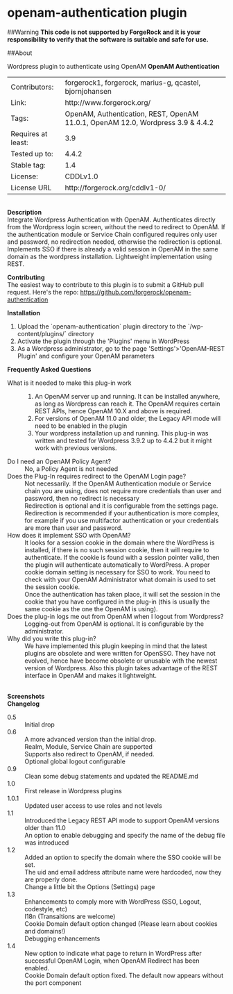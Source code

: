 # openam-authentication plugin

##Warning
**This code is not supported by ForgeRock and it is your responsibility to verify that the software is suitable and safe for use.**

##About

Wordpress plugin to authenticate using OpenAM
<b>OpenAM Authentication</b>
<table border="0">
<tr><td>Contributors:</td><td>forgerock1, forgerock, marius-g, qcastel, bjornjohansen</td></tr>
<tr><td>Link:</td><td> http://www.forgerock.org/</td></tr>
<tr><td>Tags:</td><td> OpenAM, Authentication, REST, OpenAM 11.0.1, OpenAM 12.0, Wordpress 3.9 & 4.4.2</td></tr>
<tr><td>Requires at least:</td><td> 3.9</td></tr>
<tr><td>Tested up to:</td><td>4.4.2</td></tr>
<tr><td>Stable tag:</td><td>1.4</td></tr>
<tr><td>License:</td><td> CDDLv1.0</td></tr>
<tr><td>License URL</td><td>http://forgerock.org/cddlv1-0/</td></tr>
</table>
<br/>
<b>Description</b>
<br/>
Integrate Wordpress Authentication with OpenAM. Authenticates directly from the Wordpress login screen, without the need to redirect to OpenAM. If the authentication module or Service Chain configured requires only user and password, no redirection needed, otherwise the redirection is optional. Implements SSO if there is already a valid session in OpenAM in the same domain as the wordpress installation. Lightweight implementation using REST.
<br/>

<b>Contributing</b>
<br/>
The easiest way to contribute to this plugin is to submit a GitHub pull request. Here's the repo:
https://github.com/forgerock/openam-authentication
<br/>

<b>Installation</b>
<br/>
<ol>
<li> Upload the `openam-authentication` plugin directory to the `/wp-content/plugins/` directory
<li>Activate the plugin through the 'Plugins' menu in WordPress
<li>As a Wordpress administrator, go to the page 'Settings'>'OpenAM-REST Plugin' and configure your OpenAM parameters
</ol>

<b>Frequently Asked Questions</b>
<dl>
<dt>
What is it needed to make this plug-in work
<dd>
<ol>
<li>An OpenAM server up and running. It can be installed anywhere, as long as Wordpress can reach it. The OpenAM requires certain REST APIs, hence OpenAM 10.X and above is required.
<li> For versions of OpenAM 11.0 and older, the Legacy API mode will need to be enabled in the plugin
<li>Your wordpress installation up and running. This plug-in was written and tested for Wordpress 3.9.2 up to 4.4.2 but it might work with previous versions.
</ol>
<dt>
Do I need an OpenAM Policy Agent?
<dd>
No, a Policy Agent is not needed
<dt>
Does the Plug-In requires redirect to the OpenAM Login page?
<dd>Not necessarily. If the OpenAM Authentication module or Service chain you are using, does not require more credentials than user and password, then no redirect is necessary
<dd>
Redirection is optional and it is configurable from the settings page.  Redirection is recommended if your authentication is more complex, for example if you use multifactor authentication or your credentials are more than user and password.
<dt>
How does it implement SSO with OpenAM?
<dd>It looks for a session cookie in the domain where the WordPress is installed, if there is no such session cookie, then it will require to authenticate.  If the cookie is found with a session pointer valid, then the plugin will authenticate automatically to WordPress.
A proper cookie domain setting is necessary for SSO to work. You need to check with your OpenAM Administrator what domain is used to set the session cookie.
<dd>
Once the authentication has taken place, it will set the session in the cookie that you have configured in the plug-in (this is usually the same cookie as the one the OpenAM is using). 

<dt>Does the plug-in logs me out from OpenAM when I logout from Wordpress?
<dd>Logging-out from OpenAM is optional. It is configurable by the administrator.
<dt>
Why did you write this plug-in?
<dd>We have implemented this plugin keeping in mind that the latest plugins are obsolete and were written for OpenSSO. They have not evolved, hence have become obsolete or unusable with the newest version of Wordpress. Also this plugin takes advantage of the REST interface in OpenAM and makes it lightweight.  
</dl>
<br>
<b>Screenshots</b>
<br>
<b>Changelog</b>
<dl>
<dt>
0.5
<dd>Initial drop
<dt>
0.6
<dd>A more advanced version than the initial drop. 
<dd>Realm, Module, Service Chain are supported
<dd>Supports also redirect to OpenAM, if needed. 
<dd>Optional global logout configurable
<dt>
0.9
<dd>
Clean some debug statements and updated the README.md
<dt>
1.0
<dd>First release in Wordpress plugins
<dt>1.0.1
<dd>
Updated user access to use roles and not levels
<dt>
1.1
<dd>Introduced the Legacy REST API mode to support OpenAM versions older than 11.0
<dd>An option to enable debugging and specify the name of the debug file was introduced
<dt>
1.2
<dd>Added an option to specify the domain where the SSO cookie will be set.
<dd>The uid and email address attribute name were hardcoded, now they are properly done.
<dd>Change a little bit the Options (Settings) page
<dt>
1.3
<dd>Enhancements to comply more with WordPress (SSO, Logout, codestyle, etc)
<dd>I18n (Transaltions are welcome)
<dd>Cookie Domain default option changed (Please learn about cookies and domains!)
<dd>Debugging enhancements
<dt>
1.4
<dd>New option to indicate what page to return in WordPress after successful OpenAM Login, when OpenAM Redirect has been enabled.
<dd>Cookie Domain default option fixed. The default now appears without the port component
</dl>
